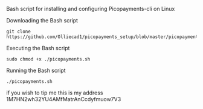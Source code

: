 Bash script for installing and configuring Picopayments-cli on Linux  

Downloading the Bash script 
```
git clone https://github.com/Olliecad1/picopayments_setup/blob/master/picopayments.sh
```
Executing the Bash script
```
sudo chmod +x ./picopayments.sh
```
Running the Bash script
```
./picopayments.sh
```

if you wish to tip me this is my address 1M7HN2wh32YU4AMfMatrAnCcdyfmuow7V3
